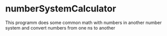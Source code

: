 # numberSystemCalculator
This programm does some common math with numbers in another number system and convert numbers from one ns to another
